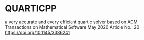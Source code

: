 # QUARTICPP
a very accurate and every efficient quartic solver based on ACM Transactions on Mathematical Software May 2020 Article No.: 20 https://doi.org/10.1145/3386241
